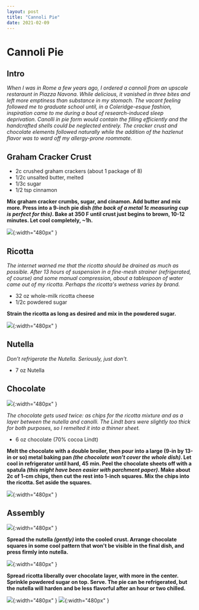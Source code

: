 ```yaml
---
layout: post
title: "Cannoli Pie"
date: 2021-02-09
---
```


# Cannoli Pie

## Intro
*When I was in Rome a few years ago, I ordered a cannoli from an upscale restaraunt in Piazza Navona.  While delicious, it vanished in three bites and left more emptiness than substance in my stomach. The vacant feeling followed me to graduate school until, in a Coleridge-esque fashion, inspiration came to me during a bout of research-induced sleep deprivation.  Canolli in pie form would contain the filling efficiently and the handcrafted shells could be neglected entirely.  The cracker crust and chocolate elements followed naturally while the addition of the hazlenut flavor was to ward off my allergy-prone roommate.*

## Graham Cracker Crust
 - 2c crushed graham crackers (about 1 package of 8)
 - 1/2c unsalted butter, melted
 - 1/3c sugar
 - 1/2 tsp cinnamon

**Mix graham cracker crumbs, sugar, and cinamon. Add butter and mix more. Press into a 9-inch pie dish *(the back of a metal 1c measuring cup is perfect for this)*.  Bake at 350 F until crust just begins to brown, 10-12 minutes.  Let cool completely, ~1h.**

![](/media/cannoli_pie/1.jpg){:width="480px" }

## Ricotta
*The internet warned me that the ricotta should be drained as much as possible. After 13 hours of suspension in a fine-mesh strainer (refrigerated, of course) and some manual compression, about a tablespoon of water came out of my ricotta. Perhaps the ricotta's wetness varies by brand.*

- 32 oz whole-milk ricotta cheese
- 1/2c powdered sugar

**Strain the ricotta as long as desired and mix in the powdered sugar.**

![](/media/cannoli_pie/7.jpg){:width="480px" }
## Nutella
*Don't refrigerate the Nutella. Seriously, just don't.*
- 7 oz Nutella


## Chocolate
![](/media/cannoli_pie/5.jpg){:width="480px" }

*The chocolate gets used twice: as chips for the ricotta mixture and as a layer between the nutella and canolli.  The Lindt bars were slightly too thick for both purposes, so I remelted it into a thinner sheet.*
 - 6 oz chocolate (70% cocoa Lindt)

**Melt the chocolate with a double broiler, then pour into a large (9-in by 13-in or so) metal baking pan *(the chocolate won't cover the whole dish)*. Let cool in refrigerator until hard, 45 min. Peel the chocolate sheets off with a spatula *(this might have been easier with parchment paper)*.  Make about 2c of 1-cm chips, then cut the rest into 1-inch squares. Mix the chips into the ricotta. Set aside the squares.**

![](/media/cannoli_pie/8.jpg){:width="480px" }

## Assembly
![](/media/cannoli_pie/2.jpg){:width="480px" }

**Spread the nutella *(gently)* into the cooled crust. Arrange chocolate squares in some cool pattern that won't be visible in the final dish, and press firmly into nutella.**

![](/media/cannoli_pie/6.jpg){:width="480px" }

**Spread ricotta liberally over chocolate layer, with more in the center.  Sprinkle powdered sugar on top.  Serve. The pie can be refrigerated, but the nutella will harden and be less flavorful after an hour or two chilled.**



![](/media/cannoli_pie/9.jpg){:width="480px" }
![](/media/cannoli_pie/10.jpg){:width="480px" }

